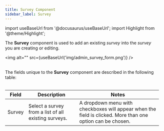```yaml
---
title: Survey Component
sidebar_label: Survey
---
```

import useBaseUrl from '@docusaurus/useBaseUrl';
import Highlight from '@theme/Highlight';


The **Survey** component is used to add an existing _survey_ into the _survey_ you are creating or editing.

<img alt="" src={useBaseUrl('img/admin_survey_form.png')} />
<br/><br/>

The fields unique to the **Survey** component are described in the following table:<br/><br/>

| Field | Description | Notes |
| ---- | ----------- | ----- |
| Survey | Select a survey from a list of all existing surveys. | A dropdown menu with checkboxes will appear when the field is clicked. More than one option can be chosen. |
